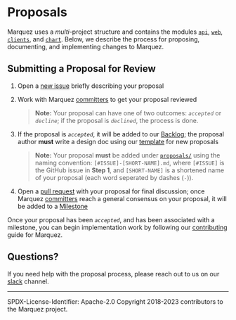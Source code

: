 # Proposals

Marquez uses a _multi_-project structure and contains the modules [`api`](https://github.com/MarquezProject/marquez/tree/main/api), [`web`](https://github.com/MarquezProject/marquez/tree/main/web), [`clients`](https://github.com/MarquezProject/marquez/tree/main/clients), and [`chart`](https://github.com/MarquezProject/marquez/tree/main/charts/marquez). Below, we describe the process for proposing, documenting, and implementing changes to Marquez.


## Submitting a Proposal for Review

1. Open a [new issue](https://github.com/MarquezProject/marquez/issues/new) briefly describing your proposal
2. Work with Marquez [committers](https://github.com/MarquezProject/marquez/blob/main/COMMITTERS.md) to get your proposal reviewed

   > **Note:** Your proposal can have one of two outcomes: _`accepted`_ or _`decline`_; if the proposal is _`declined`_, the process is done.

3. If the proposal is _`accepted`_, it will be added to our [Backlog](https://github.com/orgs/MarquezProject/projects/1); the proposal author **must** write a design doc using our [template](https://github.com/MarquezProject/marquez/blob/main/proposals/TEMPLATE.md) for new proposals

   > **Note:** Your proposal **must** be added under [`proposals/`]() using the naming convention: `[#ISSUE]-[SHORT-NAME].md`, where `[#ISSUE]` is the GitHub issue in **Step 1**, and `[SHORT-NAME]` is a shortened name of your proposal (each word seperated by dashes (`-`)).

4. Open a [pull request](https://github.com/MarquezProject/marquez/blob/main/CONTRIBUTING.md#submitting-a-pull-request) with your proposal for final discussion; once Marquez [committers](https://github.com/MarquezProject/marquez/blob/main/COMMITTERS.md) reach a general consensus on your proposal, it will be added to a [Milestone](https://github.com/MarquezProject/marquez/milestones)

Once your proposal has been _`accepted`_, and has been associated with a milestone, you can begin implementation work by following our [contributing](https://github.com/MarquezProject/marquez/blob/main/CONTRIBUTING.md) guide for Marquez.

## Questions?

If you need help with the proposal process, please reach out to us on our [slack](https://bit.ly/Marquez_Slack_invite) channel.

----
SPDX-License-Identifier: Apache-2.0
Copyright 2018-2023 contributors to the Marquez project.
